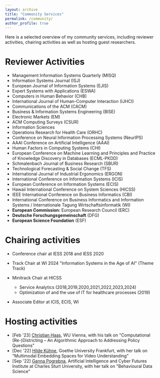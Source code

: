 ```yaml
---
layout: archive
title: "Community Services"
permalink: /community/
author_profile: true
---
```

Here is a selected overview of my community services, including reviewer activities, chairing activities as well as hosting guest researchers.

Reviewer Activities 
======

 * Management Information Systems Quarterly (MISQ)
 * Information Systems Journal (ISJ)
 * European Journal of Information Systems (EJIS)
 * Expert Systems with Applications (ESWA)
 * Computers in Human Behavior (CHB)
 * International Journal of Human-Computer Interaction (IJHCI)
 * Communications of the ACM (CACM)
 * Business & Information Systems Engineering (BISE)
 * Electronic Markets (EM)
 * ACM Computing Surveys (CSUR)
 * Information Sciences
 * Operations Research for Health Care (ORHC)
 * Conference on Neural Information Processing Systems (NeurIPS)
 * AAAI Conference on Artificial Intelligence (AAAI)
 * Human Factors in Computing Systems (CHI)
 * European Conference on Machine Learning and Principles and Practice of Knowledge Discovery in Databases (ECML-PKDD) 
 * Schmalenbach Journal of Business Research (SBUR)
 * Technological Forecasting & Social Change (TFS)
 * International Journal of Industrial Ergonomics (ERGON)
 * International Conference on Information Systems (ICIS)
 * European Conference on Information Systems (ECIS)
 * Hawaii International Conference on System Sciences (HICSS)
 * IEEE International Conference on Business Informatics (CBI)
 * International Conference on Business Informatics and Information Systems / Internationale Tagung Wirtschaftsinformatik (WI)
 * **European Commission:** European Research Council (ERC)
 * **Deutsche Forschungsgemeinschaft** (DFG)
 * **European Science Foundation** (ESF)

Chairing activities
======

* Conference chair at IESS 2018 and IESS 2020

* Track Chair at WI 2024 "Information Systems in the Age of AI" (Theme Track)

* Minitrack Chair at HICSS
  * Service Analytics (2018,2019,2020,2021,2022,2023,2024)
  * Optimization of and the use of IT for healthcare processes (2019)
  
* Associate Editor at ICIS, ECIS, WI

Hosting activities
======

- \[Feb '23\] [Christian Haas](https://bach.wu.ac.at/d/research/ma/18957/), WU Vienna, with his talk on "Computational (Re-)Districting – An Algorithmic Approach to Addressing Policy Questions"
- \[Dec '22\] [Hilde Kühne](https://hildekuehne.github.io/), Goethe University Frankfurt, with her talk on "Multimodal Embedding Spaces for Video Understanding"
- \[Sep '22\] [Ganna Pogrebna](https://www.gannapogrebna.com/), Artificial Intelligence and Cyber Futures Institute at Charles Sturt University, with her talk on "Behavioural Data Science"





